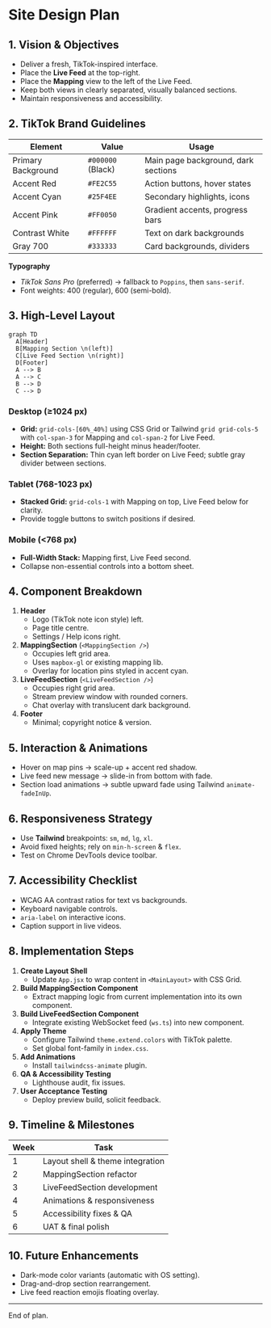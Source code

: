 # Site Design Plan

## 1. Vision & Objectives
- Deliver a fresh, TikTok-inspired interface.
- Place the **Live Feed** at the top-right.
- Place the **Mapping** view to the left of the Live Feed.
- Keep both views in clearly separated, visually balanced sections.
- Maintain responsiveness and accessibility.

## 2. TikTok Brand Guidelines
| Element | Value | Usage |
|---------|-------|-------|
| Primary Background | `#000000` (Black) | Main page background, dark sections |
| Accent Red | `#FE2C55` | Action buttons, hover states |
| Accent Cyan | `#25F4EE` | Secondary highlights, icons |
| Accent Pink | `#FF0050` | Gradient accents, progress bars |
| Contrast White | `#FFFFFF` | Text on dark backgrounds |
| Gray 700 | `#333333` | Card backgrounds, dividers |

**Typography**
- _TikTok Sans Pro_ (preferred) → fallback to `Poppins`, then `sans-serif`.
- Font weights: 400 (regular), 600 (semi-bold).

## 3. High-Level Layout
```mermaid
graph TD
  A[Header]
  B[Mapping Section \n(left)]
  C[Live Feed Section \n(right)]
  D[Footer]
  A --> B
  A --> C
  B --> D
  C --> D
```

### Desktop (≥1024 px)
- **Grid:** `grid-cols-[60%_40%]` using CSS Grid or Tailwind `grid grid-cols-5` with `col-span-3` for Mapping and `col-span-2` for Live Feed.
- **Height:** Both sections full-height minus header/footer.
- **Section Separation:** Thin cyan left border on Live Feed; subtle gray divider between sections.

### Tablet (768-1023 px)
- **Stacked Grid:** `grid-cols-1` with Mapping on top, Live Feed below for clarity.
- Provide toggle buttons to switch positions if desired.

### Mobile (<768 px)
- **Full-Width Stack:** Mapping first, Live Feed second.
- Collapse non-essential controls into a bottom sheet.

## 4. Component Breakdown
1. **Header**
   - Logo (TikTok note icon style) left.
   - Page title centre.
   - Settings / Help icons right.
2. **MappingSection** (`<MappingSection />`)
   - Occupies left grid area.
   - Uses `mapbox-gl` or existing mapping lib.
   - Overlay for location pins styled in accent cyan.
3. **LiveFeedSection** (`<LiveFeedSection />`)
   - Occupies right grid area.
   - Stream preview window with rounded corners.
   - Chat overlay with translucent dark background.
4. **Footer**
   - Minimal; copyright notice & version.

## 5. Interaction & Animations
- Hover on map pins → scale-up + accent red shadow.
- Live feed new message → slide-in from bottom with fade.
- Section load animations → subtle upward fade using Tailwind `animate-fadeInUp`.

## 6. Responsiveness Strategy
- Use **Tailwind** breakpoints: `sm`, `md`, `lg`, `xl`.
- Avoid fixed heights; rely on `min-h-screen` & `flex`.
- Test on Chrome DevTools device toolbar.

## 7. Accessibility Checklist
- WCAG AA contrast ratios for text vs backgrounds.
- Keyboard navigable controls.
- `aria-label` on interactive icons.
- Caption support in live videos.

## 8. Implementation Steps
1. **Create Layout Shell**
   - Update `App.jsx` to wrap content in `<MainLayout>` with CSS Grid.
2. **Build MappingSection Component**
   - Extract mapping logic from current implementation into its own component.
3. **Build LiveFeedSection Component**
   - Integrate existing WebSocket feed (`ws.ts`) into new component.
4. **Apply Theme**
   - Configure Tailwind `theme.extend.colors` with TikTok palette.
   - Set global font-family in `index.css`.
5. **Add Animations**
   - Install `tailwindcss-animate` plugin.
6. **QA & Accessibility Testing**
   - Lighthouse audit, fix issues.
7. **User Acceptance Testing**
   - Deploy preview build, solicit feedback.

## 9. Timeline & Milestones
| Week | Task |
|------|------|
| 1 | Layout shell & theme integration |
| 2 | MappingSection refactor |
| 3 | LiveFeedSection development |
| 4 | Animations & responsiveness |
| 5 | Accessibility fixes & QA |
| 6 | UAT & final polish |

## 10. Future Enhancements
- Dark-mode color variants (automatic with OS setting).
- Drag-and-drop section rearrangement.
- Live feed reaction emojis floating overlay.

---
End of plan.
